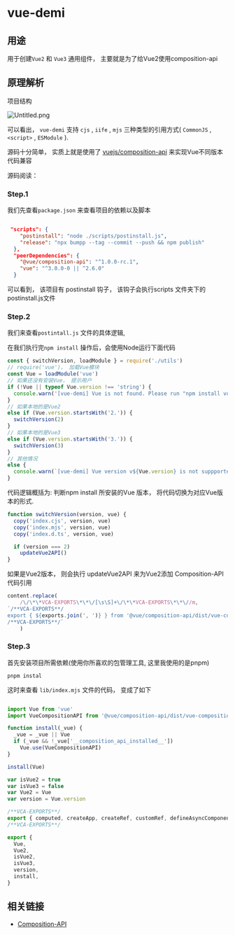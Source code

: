 # vue-demi

## 用途

用于创建`Vue2` 和 `Vue3` 通用组件， 主要就是为了给Vue2使用composition-api

## 原理解析

项目结构

![Untitled.png](https://s2.loli.net/2022/01/09/RY3wFi7QBbyOEcZ.png)

可以看出， `vue-demi` 支持 `cjs` , `iife` , `mjs` 三种类型的引用方式( `CommonJS` , `<script>` , `ESModule` ).

源码十分简单， 实质上就是使用了 [vuejs/composition-api](https://github.com/vuejs/composition-api) 来实现Vue不同版本代码兼容

源码阅读：

### Step.1

我们先查看`package.json` 来查看项目的依赖以及脚本

```json

 "scripts": {
    "postinstall": "node ./scripts/postinstall.js",
    "release": "npx bumpp --tag --commit --push && npm publish"
  },
  "peerDependencies": {
    "@vue/composition-api": "^1.0.0-rc.1",
    "vue": "^3.0.0-0 || ^2.6.0"
  }
```

可以看到， 该项目有 postinstall 钩子， 该钩子会执行scripts 文件夹下的postinstall.js文件

### Step.2

我们来查看`postintall.js` 文件的具体逻辑,

在我们执行完`npm install` 操作后，会使用Node运行下面代码

```javascript
const { switchVersion, loadModule } = require('./utils')
// require('vue')， 加载Vue模块
const Vue = loadModule('vue')
// 如果还没有安装Vue， 提示用户
if (!Vue || typeof Vue.version !== 'string') {
  console.warn('[vue-demi] Vue is not found. Please run "npm install vue" to install.')
}
// 如果本地的是Vue2
else if (Vue.version.startsWith('2.')) {
  switchVersion(2)
}
// 如果本地的是Vue3
else if (Vue.version.startsWith('3.')) {
  switchVersion(3)
}
// 其他情况
else {
  console.warn(`[vue-demi] Vue version v${Vue.version} is not suppported.`)
}
```

代码逻辑概括为: 判断npm install 所安装的Vue 版本， 将代码切换为对应Vue版本的形式.

```javascript
function switchVersion(version, vue) {
  copy('index.cjs', version, vue)
  copy('index.mjs', version, vue)
  copy('index.d.ts', version, vue)

  if (version === 2)
    updateVue2API()
}
```

如果是Vue2版本， 则会执行 updateVue2API 来为Vue2添加 Composition-API  代码引用

```javascript
content.replace(
    /\/\*\*VCA-EXPORTS\*\*\/[\s\S]+\/\*\*VCA-EXPORTS\*\*\//m,
`/**VCA-EXPORTS**/
export { ${exports.join(', ')} } from '@vue/composition-api/dist/vue-composition-api.mjs'
/**VCA-EXPORTS**/`
    )
```

### Step.3

首先安装项目所需依赖(使用你所喜欢的包管理工具, 这里我使用的是pnpm)

`pnpm instal` 

这时来查看 `lib/index.mjs` 文件的代码， 变成了如下

```javascript

import Vue from 'vue'
import VueCompositionAPI from '@vue/composition-api/dist/vue-composition-api.mjs'

function install(_vue) {
  _vue = _vue || Vue
  if (_vue && !_vue['__composition_api_installed__'])
    Vue.use(VueCompositionAPI)
}

install(Vue)

var isVue2 = true
var isVue3 = false
var Vue2 = Vue
var version = Vue.version

/**VCA-EXPORTS**/
export { computed, createApp, createRef, customRef, defineAsyncComponent, defineComponent, del, getCurrentInstance, h, inject, isRaw, isReactive, isReadonly, isRef, markRaw, nextTick, onActivated, onBeforeMount, onBeforeUnmount, onBeforeUpdate, onDeactivated, onErrorCaptured, onMounted, onServerPrefetch, onUnmounted, onUpdated, provide, proxyRefs, reactive, readonly, ref, set, shallowReactive, shallowReadonly, shallowRef, toRaw, toRef, toRefs, triggerRef, unref, useCSSModule, useCssModule, warn, watch, watchEffect } from '@vue/composition-api/dist/vue-composition-api.mjs'
/**VCA-EXPORTS**/

export {
  Vue,
  Vue2,
  isVue2,
  isVue3,
  version,
  install,
}

```

## 相关链接

+ [Composition-API](./../CompositonApi.md)
